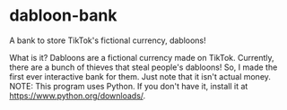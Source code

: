 # dabloon-bank
A bank to store TikTok's fictional currency, dabloons!

What is it?
Dabloons are a fictional currency made on TikTok.
Currently, there are a bunch of thieves that steal people's dabloons!
So, I made the first ever interactive bank for them.
Just note that it isn't actual money.
NOTE: This program uses Python. If you don't have it, install it at https://www.python.org/downloads/.
